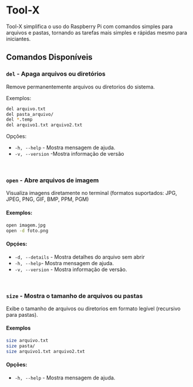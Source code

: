 # Tool-X

Tool-X simplifica o uso do Raspberry Pi com comandos simples para arquivos e pastas, tornando as tarefas mais simples e rápidas mesmo para iniciantes.

## Comandos Disponíveis

### ``del`` - Apaga arquivos ou diretórios
Remove permanentemente arquivos ou diretorios do sistema.

Exemplos:
```bash
del arquivo.txt
del pasta_arquivo/
del *.temp
del arquivo1.txt arquivo2.txt
```
Opções:
- `-h, --help` - Mostra mensagem de ajuda.
- `-v, --version` -Mostra informação de versão

<br>

### ``open`` - Abre arquivos de imagem
Visualiza imagens diretamente no terminal (formatos suportados: JPG, JPEG, PNG, GIF, BMP, PPM, PGM)

#### Exemplos:
```bash
open imagem.jpg
open -d foto.png
```
#### Opçóes:
- `-d, --details` - Mostra detalhes do arquivo sem abrir
- `-h, --help`- Mostra mensagem de ajuda.
- `-v, --version` - Mostra informação de versão.

<br>

### `size` - Mostra o tamanho de arquivos ou pastas
Exibe o tamanho de arquivos ou diretorios em formato legível (recursivo para pastas).

#### Exemplos
```bash
size arquivo.txt
size pasta/
size arquivo1.txt arquivo2.txt
```

#### Opções:
- `-h, --help` - Mostra mensagem de ajuda.
